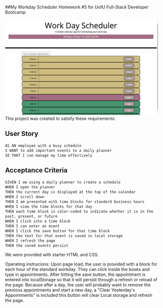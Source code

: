 ##My Workday Scheduler
Homework #5 for UofU Full-Stack Developer Bootcamp

![screenshot of work day planner](assets/screeen-shot-project.png)
This project was created to satisfy these requirements:

## User Story

```
AS AN employee with a busy schedule
I WANT to add important events to a daily planner
SO THAT I can manage my time effectively
```

## Acceptance Criteria

```
GIVEN I am using a daily planner to create a schedule
WHEN I open the planner
THEN the current day is displayed at the top of the calendar
WHEN I scroll down
THEN I am presented with time blocks for standard business hours
WHEN I view the time blocks for that day
THEN each time block is color-coded to indicate whether it is in the past, present, or future
WHEN I click into a time block
THEN I can enter an event
WHEN I click the save button for that time block
THEN the text for that event is saved in local storage
WHEN I refresh the page
THEN the saved events persist
```

We were provided with starter HTML and CSS.

Operating instrucions:
Upon page load, the user is provided with a block for each hour of the standard workday. They can click inside the boxes and type in appointments. After hitting the save button, the appointment is entered into localStorage so that it will persist through a refresh or reload of the page. Because after a day, the user will probably want to remove the previous appointments and start a new day, a "Clear Yesterday's Appointments" is included this button will clear Local storage and refresh the page.


